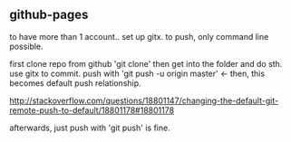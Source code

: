## github-pages

to have more than 1 account.. set up gitx.
to push, only command line possible.

first clone repo from github 'git clone'
then get into the folder
and do sth.
use gitx to commit.
push with 'git push -u origin master' <- then, this becomes default push relationship.

<http://stackoverflow.com/questions/18801147/changing-the-default-git-remote-push-to-default/18801178#18801178>

afterwards, just push with 'git push' is fine.
